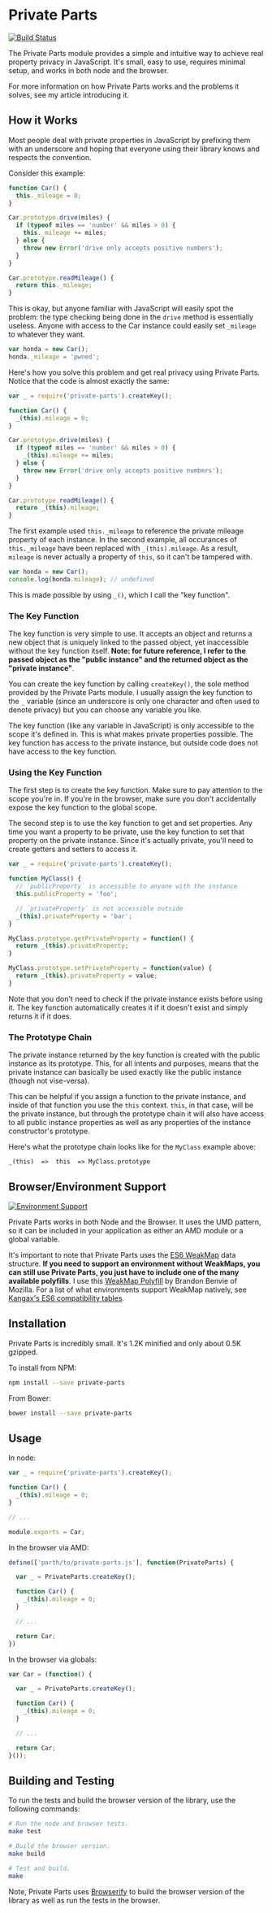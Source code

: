 Private Parts
=============

[![Build Status](https://secure.travis-ci.org/philipwalton/private-parts.png)](http://travis-ci.org/philipwalton/private-parts)

The Private Parts module provides a simple and intuitive way to achieve real property privacy in JavaScript. It's small, easy to use, requires minimal setup, and works in both node and the browser.

For more information on how Private Parts works and the problems it solves, see my article introducing it.

## How it Works

Most people deal with private properties in JavaScript by prefixing them with an underscore and hoping that everyone using their library knows and respects the convention.

Consider this example:

```javascript
function Car() {
  this._mileage = 0;
}

Car.prototype.drive(miles) {
  if (typeof miles == 'number' && miles > 0) {
    this._mileage += miles;
  } else {
    throw new Error('drive only accepts positive numbers');
  }
}

Car.prototype.readMileage() {
  return this._mileage;
}
```

This is okay, but anyone familiar with JavaScript will easily spot the problem: the type checking being done in the `drive` method is essentially useless. Anyone with access to the Car instance could easily set `_mileage` to whatever they want.

```javascript
var honda = new Car();
honda._mileage = 'pwned';
```

Here's how you solve this problem and get real privacy using Private Parts. Notice that the code is almost exactly the same:

```javascript
var _ = require('private-parts').createKey();

function Car() {
  _(this).mileage = 0;
}

Car.prototype.drive(miles) {
  if (typeof miles == 'number' && miles > 0) {
    _(this).mileage += miles;
  } else {
    throw new Error('drive only accepts positive numbers');
  }
}

Car.prototype.readMileage() {
  return _(this).mileage;
}
```

The first example used `this._mileage` to reference the private mileage property of each instance. In the second example, all occurances of `this._mileage` have been replaced with `_(this).mileage`. As a result, `mileage` is never actually a property of `this`, so it can't be tampered with.

```javascript
var honda = new Car();
console.log(honda.mileage); // undefined
```

This is made possible by using `_()`, which I call the "key function".

### The Key Function

The key function is very simple to use. It accepts an object and returns a new object that is uniquely linked to the passed object, yet inaccessible without the key function itself. **Note: for future reference, I refer to the passed object as the "public instance" and the returned object as the "private instance"**.

You can create the key function by calling `createKey()`, the sole method provided by the Private Parts module. I usually assign the key function to the `_` variable (since an underscore is only one character and often used to denote privacy) but you can choose any variable you like.

The key function (like any variable in JavaScript) is only accessible to the scope it's defined in. This is what makes private properties possible. The key function has access to the private instance, but outside code does not have access to the key function.

### Using the Key Function

The first step is to create the key function. Make sure to pay attention to the scope you're in. If you're in the browser, make sure you don't accidentally expose the key function to the global scope.

The second step is to use the key function to get and set properties. Any time you want a property to be private, use the key function to set that property on the private instance. Since it's actually private, you'll need to create getters and setters to access it.

```javascript
var _ = require('private-parts').createKey();

function MyClass() {
  // `publicProperty` is accessible to anyone with the instance
  this.publicProperty = 'foo';

  // `privateProperty` is not accessible outside
  _(this).privateProperty = 'bar';
}

MyClass.prototype.getPrivateProperty = function() {
  return _(this).privateProperty;
}

MyClass.prototype.setPrivateProperty = function(value) {
  return _(this).privateProperty = value;
}
```

Note that you don't need to check if the private instance exists before using it. The key function automatically creates it if it doesn't exist and simply returns it if it does.

### The Prototype Chain

The private instance returned by the key function is created with the public instance as its prototype. This, for all intents and purposes, means that the private instance can basically be used exactly like the public instance (though not vise-versa).

This can be helpful if you assign a function to the private instance, and inside of that function you use the `this` context. `this`, in that case, will be the private instance, but through the prototype chain it will also have access to all public instance properties as well as any properties of the instance constructor's prototype.

Here's what the prototype chain looks like for the `MyClass` example above:

```
_(this)  =>  this  => MyClass.prototype
```

## Browser/Environment Support

[![Environment Support](https://ci.testling.com/philipwalton/private-parts.png)](https://ci.testling.com/philipwalton/private-parts)

Private Parts works in both Node and the Browser. It uses the UMD pattern, so it can be included in your application as either an AMD module or a global variable.

It's important to note that Private Parts uses the [ES6 WeakMap](https://developer.mozilla.org/en-US/docs/Web/JavaScript/Reference/Global_Objects/WeakMap) data structure. **If you need to support an environment without WeakMaps, you can still use Private Parts, you just have to include one of the many available polyfills**. I use this [WeakMap Polyfill](https://github.com/Benvie/WeakMap) by Brandon Benvie of Mozilla. For a list of what environments support WeakMap natively, see [Kangax's ES6 compatibility tables](http://kangax.github.io/es5-compat-table/es6/#WeakMap).

## Installation

Private Parts is incredibly small. It's 1.2K minified and only about 0.5K gzipped.

To install from NPM:

```sh
npm install --save private-parts
```

From Bower:

```sh
bower install --save private-parts
```

## Usage

In node:

```javascript
var _ = require('private-parts').createKey();

function Car() {
  _(this).mileage = 0;
}

// ...

module.exports = Car;
```

In the browser via AMD:

```javascript
define(['parth/to/private-parts.js'], function(PrivateParts) {

  var _ = PrivateParts.createKey();

  function Car() {
    _(this).mileage = 0;
  }

  // ...

  return Car;
})
```

In the browser via globals:

```javascript
var Car = (function() {

  var _ = PrivateParts.createKey();

  function Car() {
    _(this).mileage = 0;
  }

  // ...

  return Car;
}());
```

## Building and Testing

To run the tests and build the browser version of the library, use the following commands:

```sh
# Run the node and browser tests.
make test

# Build the browser version.
make build

# Test and build.
make
```

Note, Private Parts uses [Browserify](http://browserify.org/) to build the browser version of the library as well as run the tests in the browser.
